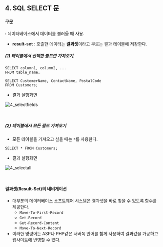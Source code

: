 ## 4. SQL SELECT 문

#### 구문

: 데이터베이스에서 데이터를 불러올 때 사용.

- **result-set** : 호출한 데이터는 **결과셋**이라고 부르는 결과 테이블에 저장한다.

##### (1) 테이블에서 선택한 필드만 가져오기.

~~~
SELECT column1, column2, ...
FROM table_name;

SELECT CustomerName, ContactName, PostalCode
FROM Customers;
~~~

- 결과 실행화면

![4_selectfields](https://github.com/juliahwang/wps-til/blob/master/0519-Day10-python3/HW-SQL%20study/sql-img/4_selectfields.png)

<br>

##### (2) 테이블에서 모든 필드 가져오기

- 모든 테이블을 가져오고 싶을 때는 ` * `를 사용한다. 

~~~
SELECT * FROM Customers;
~~~

- 결과 실행화면 

![4_selectall](https://github.com/juliahwang/wps-til/blob/master/0519-Day10-python3/HW-SQL%20study/sql-img/4_selectall.png)


<br>

#### 결과셋(Result-Set)의 네비게이션

- 대부분의 데이터베이스 소프트웨어 시스템은 결과셋을 바로 찾을 수 있도록 함수를 제공한다.
	- `Move-To-First-Record` 
	- `Get-Record`
	- `Get-Record-Content`
	- `Move-To-Next-Record`
- 이러한 명령어는 ASP나 PHP같은 서버쪽 언어를 함께 사용하여 결과값을 가공하고 웹사이트에 반영할 수 있다.

<br>